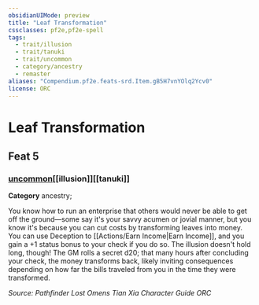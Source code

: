 ```yaml
---
obsidianUIMode: preview
title: "Leaf Transformation"
cssclasses: pf2e,pf2e-spell
tags:
  - trait/illusion
  - trait/tanuki
  - trait/uncommon
  - category/ancestry
  - remaster
aliases: "Compendium.pf2e.feats-srd.Item.gB5H7vnYOlq2Ycv0"
license: ORC
---
```

# Leaf Transformation
## Feat 5
### [uncommon](uncommon "Uncommon Rarity Trait")[[illusion]][[tanuki]]

**Category** ancestry; 




You know how to run an enterprise that others would never be able to get off the ground—some say it's your savvy acumen or jovial manner, but you know it's because you can cut costs by transforming leaves into money. You can use Deception to [[Actions/Earn Income|Earn Income]], and you gain a +1 status bonus to your check if you do so. The illusion doesn't hold long, though! The GM rolls a secret d20; that many hours after concluding your check, the money transforms back, likely inviting consequences depending on how far the bills traveled from you in the time they were transformed.

*Source: Pathfinder Lost Omens Tian Xia Character Guide*
*ORC*